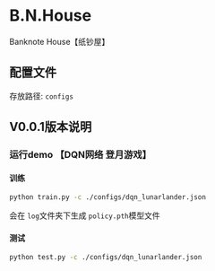 # B.N.House

Banknote House【纸钞屋】

## 配置文件

存放路径: `configs`

## V0.0.1版本说明

### 运行demo 【DQN网络 登月游戏】

#### 训练

```bash
python train.py -c ./configs/dqn_lunarlander.json
```

会在 `log`文件夹下生成 `policy.pth`模型文件

#### 测试

```bash
python test.py -c ./configs/dqn_lunarlander.json
```
